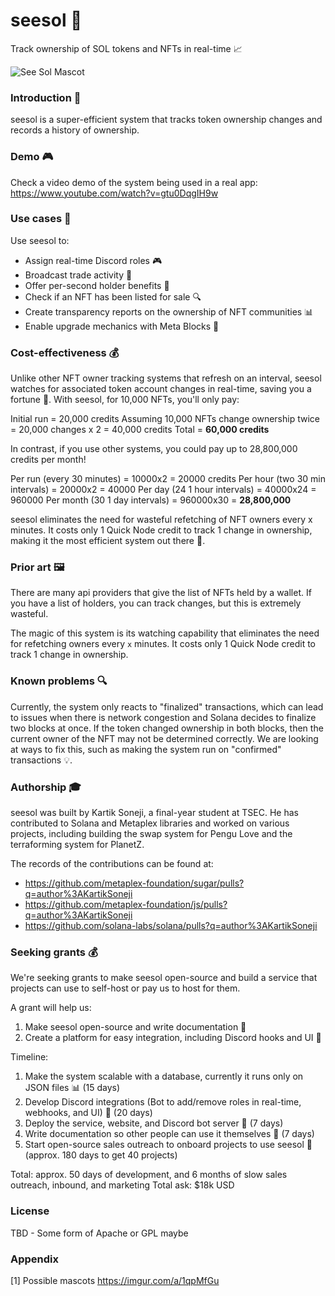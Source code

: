# seesol 🌟

Track ownership of SOL tokens and NFTs in real-time 📈

![See Sol Mascot](https://i.imgur.com/a7N16lp.png)

### Introduction 🎉

seesol is a super-efficient system that tracks token ownership changes and records a history of ownership.

### Demo 🎮

Check a video demo of the system being used in a real app: <https://www.youtube.com/watch?v=gtu0DqgIH9w>

### Use cases 🤝

Use seesol to:

- Assign real-time Discord roles 🎮
- Broadcast trade activity 📣
- Offer per-second holder benefits 💸
- Check if an NFT has been listed for sale 🔍
- Create transparency reports on the ownership of NFT communities 📊
- Enable upgrade mechanics with Meta Blocks 🧰

### Cost-effectiveness 💰

Unlike other NFT owner tracking systems that refresh on an interval, seesol watches for associated token account changes in real-time, saving you a fortune 💸. With seesol, for 10,000 NFTs, you'll only pay:

Initial run = 20,000 credits
Assuming 10,000 NFTs change ownership twice = 20,000 changes x 2 = 40,000 credits
Total = **60,000 credits**

In contrast, if you use other systems, you could pay up to 28,800,000 credits per month!

Per run (every 30 minutes) = 10000x2 = 20000 credits
Per hour (two 30 min intervals) = 20000x2 = 40000
Per day (24 1 hour intervals) = 40000x24 = 960000
Per month (30 1 day intervals) = 960000x30 = **28,800,000**

seesol eliminates the need for wasteful refetching of NFT owners every x minutes. It costs only 1 Quick Node credit to track 1 change in ownership, making it the most efficient system out there 💪.

### Prior art 🖼️

There are many api providers that give the list of NFTs held by a wallet. If you have a list of holders, you can track changes, but this is extremely wasteful.

The magic of this system is its watching capability that eliminates the need for refetching owners every `x` minutes. It costs only 1 Quick Node credit to track 1 change in ownership.

### Known problems 🔍

Currently, the system only reacts to "finalized" transactions, which can lead to issues when there is network congestion and Solana decides to finalize two blocks at once. If the token changed ownership in both blocks, then the current owner of the NFT may not be determined correctly. We are looking at ways to fix this, such as making the system run on "confirmed" transactions 💡.

### Authorship 🎓

seesol was built by Kartik Soneji, a final-year student at TSEC. He has contributed to Solana and Metaplex libraries and worked on various projects, including building the swap system for Pengu Love and the terraforming system for PlanetZ.

The records of the contributions can be found at:

- <https://github.com/metaplex-foundation/sugar/pulls?q=author%3AKartikSoneji>
- <https://github.com/metaplex-foundation/js/pulls?q=author%3AKartikSoneji>
- <https://github.com/solana-labs/solana/pulls?q=author%3AKartikSoneji>

### Seeking grants 💰

We're seeking grants to make seesol open-source and build a service that projects can use to self-host or pay us to host for them.

A grant will help us:

1. Make seesol open-source and write documentation 📝
2. Create a platform for easy integration, including Discord hooks and UI 🚀

Timeline:

1. Make the system scalable with a database, currently it runs only on JSON files 📊 (15 days)
2. Develop Discord integrations (Bot to add/remove roles in real-time, webhooks, and UI) 🤖 (20 days)
3. Deploy the service, website, and Discord bot server 🚀 (7 days)
4. Write documentation so other people can use it themselves 📝 (7 days)
5. Start open-source sales outreach to onboard projects to use seesol 📣 (approx. 180 days to get 40 projects)

Total: approx. 50 days of development, and 6 months of slow sales outreach, inbound, and marketing
Total ask: $18k USD

### License

TBD - Some form of Apache or GPL maybe

### Appendix

[1] Possible mascots https://imgur.com/a/1qpMfGu

